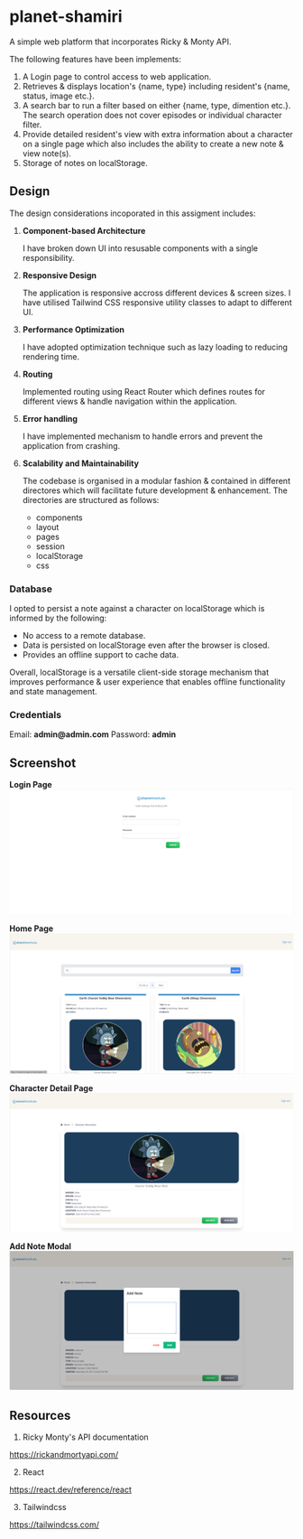 # planet-shamiri

A simple web platform that incorporates Ricky &amp; Monty API.

The following features have been implements:

1. A Login page to control access to web application.
2. Retrieves & displays location's {name, type} including resident's  {name, status, image etc.}.
3. A search bar to run a filter based on either {name, type, dimention etc.}. The search operation does not cover episodes or individual character filter.
4. Provide detailed resident's view with extra information about a character on a single page which also includes the ability to create a new note & view note(s).
5. Storage of notes on localStorage.

## Design

The design considerations incoporated in this assigment includes:

1. __Component-based Architecture__ 

    I have broken down UI into resusable components with a single responsibility.

2. __Responsive Design__ 

    The application is responsive accross different devices & screen sizes. I have utilised Tailwind CSS responsive utility classes to adapt to different UI.

3. __Performance Optimization__

    I have adopted optimization technique such as lazy loading to reducing rendering time.

4. __Routing__

    Implemented routing using React Router which defines routes for different views & handle navigation within the application.

5. __Error handling__

    I have implemented mechanism to handle errors and prevent the application from crashing.

6. __Scalability and Maintainability__

    The codebase is organised in a modular fashion & contained in different directores which will facilitate future development & enhancement. The directories are structured as follows:

    - components
    - layout
    - pages
    - session
    - localStorage
    - css

### Database

I opted to persist a note against a character on localStorage which is informed by the following:

- No access to a remote database.
- Data is persisted on localStorage even after the browser is closed.
- Provides an offline support to cache data.

Overall, localStorage is a versatile client-side storage mechanism that improves performance & user experience that enables offline functionality and state management.


### Credentials

Email: __admin@admin.com__
Password: __admin__

## Screenshot

**Login Page**
![Login_page screenshot](src/screenshots/login_screenshot.PNG)

**Home Page**
![Home_page screenshot](src/screenshots/home_screenshoot.PNG)

**Character Detail Page**
![Detailed_character_page screenshot](src/screenshots/character_screenshot.PNG)

**Add Note Modal**
![Add_note_page screenshot](src/screenshots/add_notes_screenshot.PNG)


## Resources

1. Ricky Monty's API documentation

https://rickandmortyapi.com/

2. React

https://react.dev/reference/react

3. Tailwindcss

https://tailwindcss.com/